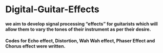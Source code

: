 # Digital-Guitar-Effects

#### we aim to develop signal processing “effects” for guitarists which will allow them to vary the tones of their instrument as per their desire.

#### Codes for Echo effect, Distortion, Wah Wah effect, Phaser Effect and Chorus effect were written.
